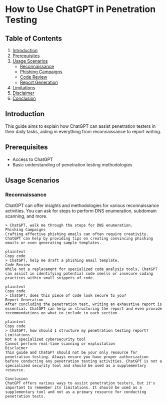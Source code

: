 # How to Use ChatGPT in Penetration Testing

## Table of Contents
1. [Introduction](#introduction)
2. [Prerequisites](#prerequisites)
3. [Usage Scenarios](#usage-scenarios)
    - [Reconnaissance](#reconnaissance)
    - [Phishing Campaigns](#phishing-campaigns)
    - [Code Review](#code-review)
    - [Report Generation](#report-generation)
4. [Limitations](#limitations)
5. [Disclaimer](#disclaimer)
6. [Conclusion](#conclusion)

## Introduction
This guide aims to explain how ChatGPT can assist penetration testers in their daily tasks, aiding in everything from reconnaissance to report writing.

## Prerequisites
- Access to ChatGPT
- Basic understanding of penetration testing methodologies

## Usage Scenarios

### Reconnaissance
ChatGPT can offer insights and methodologies for various reconnaissance activities. You can ask for steps to perform DNS enumeration, subdomain scanning, and more.

```plaintext
> ChatGPT, walk me through the steps for DNS enumeration.
Phishing Campaigns
Crafting effective phishing emails can often require creativity. ChatGPT can help by providing tips on creating convincing phishing emails or even generating sample templates.

plaintext
Copy code
> ChatGPT, help me draft a phishing email template.
Code Review
While not a replacement for specialized code analysis tools, ChatGPT can assist in identifying potential code smells or insecure coding practices within small snippets of code.

plaintext
Copy code
> ChatGPT, does this piece of code look secure to you?
Report Generation
After concluding the penetration test, writing an exhaustive report is essential. ChatGPT can help in structuring the report and even provide recommendations on what to include in each section.

plaintext
Copy code
> ChatGPT, how should I structure my penetration testing report?
Limitations
Not a specialized cybersecurity tool
Cannot perform real-time scanning or exploitation
Disclaimer
This guide and ChatGPT should not be your only resource for penetration testing. Always ensure you have proper authorization before conducting any penetration testing activities. ChatGPT is not a specialized security tool and should be used as a supplementary resource.

Conclusion
ChatGPT offers various ways to assist penetration testers, but it's important to remember its limitations. It should be used as a supplementary tool and not as a primary resource for conducting penetration tests.
